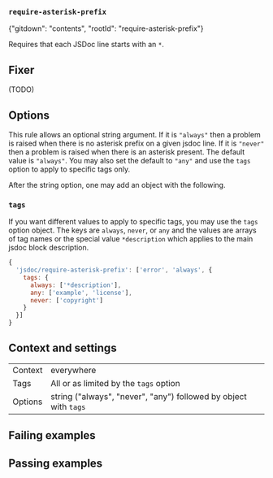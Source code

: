 ### `require-asterisk-prefix`

{"gitdown": "contents", "rootId": "require-asterisk-prefix"}

Requires that each JSDoc line starts with an `*`.

## Fixer

(TODO)

## Options

This rule allows an optional string argument. If it is `"always"` then a
problem is raised when there is no asterisk prefix on a given jsdoc line. If
it is `"never"` then a problem is raised when there is an asterisk present.
The default value is `"always"`. You may also set the default to `"any"`
and use the `tags` option to apply to specific tags only.

After the string option, one may add an object with the following.

### `tags`

If you want different values to apply to specific tags, you may use
the `tags` option object. The keys are `always`, `never`, or `any` and
the values are arrays of tag names or the special value `*description`
which applies to the main jsdoc block description.

```js
{
  'jsdoc/require-asterisk-prefix': ['error', 'always', {
    tags: {
      always: ['*description'],
      any: ['example', 'license'],
      never: ['copyright']
    }
  }]
}
```

## Context and settings

|||
|---|---|
|Context|everywhere|
|Tags|All or as limited by the `tags` option|
|Options|string ("always", "never", "any") followed by object with `tags`|

## Failing examples

<!-- assertions-failing requireAsteriskPrefix -->

## Passing examples

<!-- assertions-passing requireAsteriskPrefix -->
